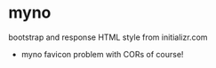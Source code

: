 # myno
bootstrap and response HTML style from initializr.com
+ myno favicon
problem with CORs of course!
